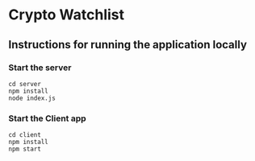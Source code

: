 # Crypto Watchlist

## Instructions for running the application locally

### Start the server

```
cd server
npm install
node index.js
```

### Start the Client app

```
cd client
npm install
npm start
```

